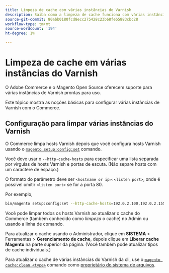 ```yaml
---
title: Limpeza de cache com várias instâncias do Varnish
description: Saiba como a limpeza de cache funciona com várias instâncias do Varnish.
source-git-commit: 80abb0180fcd8ecc275428c23b68feb5883cbc28
workflow-type: tm+mt
source-wordcount: '194'
ht-degree: 1%

---
```



# Limpeza de cache em várias instâncias do Varnish

O Adobe Commerce e o Magento Open Source oferecem suporte para várias instâncias de Varnish prontas para uso.

Este tópico mostra as noções básicas para configurar várias instâncias de Varnish com o Commerce.

## Configuração para limpar várias instâncias do Varnish

O Commerce limpa hosts Varnish depois que você configura hosts Varnish usando o [`magento setup:config:set`](https://devdocs.magento.com/guides/v2.4/install-gde/install/cli/install-cli-subcommands-deployment.html) comando.

Você deve usar o `--http-cache-hosts` para especificar uma lista separada por vírgulas de hosts Varnish e portas de escuta. (Não separe hosts com um caractere de espaço.)

O formato do parâmetro deve ser `<hostname or ip>:<listen port>`, onde é possível omitir `<listen port>` se for a porta 80.

Por exemplo,

```bash
bin/magento setup:config:set --http-cache-hosts=192.0.2.100,192.0.2.155:8080
```

Você pode limpar todos os hosts Varnish ao atualizar o cache do Commerce (também conhecido como _limpeza_ o cache) no Admin ou usando a linha de comando.

Para atualizar o cache usando o Administrador, clique em **SISTEMA** > Ferramentas > **Gerenciamento de cache**, depois clique em **Liberar cache Magento** na parte superior da página. (Você também pode atualizar tipos de cache individuais.)

Para atualizar o cache de várias instâncias do Varnish da cli, use o [`magento cache:clean <type>`](../cli/manage-cache.md#clean-and-flush-cache-types) comando como [proprietário do sistema de arquivos](https://devdocs.magento.com/guides/v2.4/install-gde/prereq/file-sys-perms-over.html).
